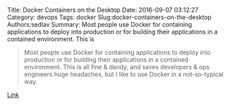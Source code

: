 Title: Docker Containers on the Desktop
Date: 2016-09-07 03:12:27
Category: devops
Tags: docker
Slug:docker-containers-on-the-desktop
Authors:sedlav
Summary: Most people use Docker for containing applications to deploy into production or for building their applications in a contained environment. This is 

> Most people use Docker for containing applications to deploy into production or for building their applications in a contained environment. This is all fine & dandy, and saves developers & ops engineers huge headaches, but I like to use Docker in a not-so-typical way.

[Link](https://blog.jessfraz.com/post/docker-containers-on-the-desktop/)
